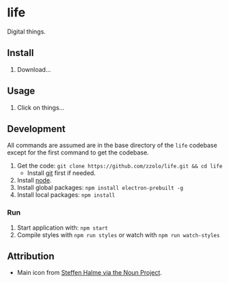# life

Digital things.

## Install

1. Download...

## Usage

1. Click on things...

## Development

All commands are assumed are in the base directory of the `life` codebase except for the first command to get the codebase.

1. Get the code: `git clone https://github.com/zzolo/life.git && cd life`
    * Install [git](https://git-scm.com/) first if needed.
1. Install [node](http://nodejs.org/).
1. Install global packages: `npm install electron-prebuilt -g`
1. Install local packages: `npm install`

### Run

1. Start application with: `npm start`
1. Compile styles with `npm run styles` or watch with `npm run watch-styles`

## Attribution

* Main icon from [Steffen Halme via the Noun Project](http://thenounproject.com/term/plant/8253/).
